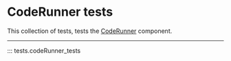 # CodeRunner tests

This collection of tests, tests the
[CodeRunner](../../Architecture/CodeRunner.md) component.

----

::: tests.codeRunner_tests
